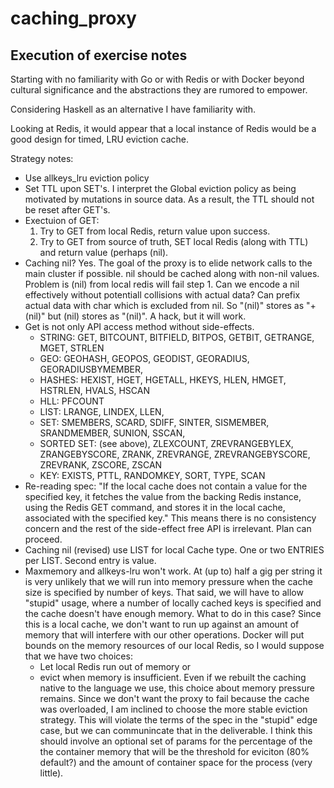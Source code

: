 # caching_proxy

## Execution of exercise notes
Starting with no familiarity with Go or with Redis or with Docker beyond cultural significance and the abstractions they are rumored to empower. 

Considering Haskell as an alternative I have familiarity with.

Looking at Redis, it would appear that a local instance of Redis would be a good design for timed, LRU eviction cache.

Strategy notes:
* Use allkeys_lru eviction policy
* Set TTL upon SET's. I interpret the Global eviction policy as being motivated by mutations in source data. As a result, the TTL should not be reset after GET's.
* Exectuion of GET:
  1. Try to GET from local Redis, return value upon success.
  2. Try to GET from source of truth, SET local Redis (along with TTL) and return value (perhaps (nil).
* Caching nil? Yes. The goal of the proxy is to elide network calls to the main cluster if possible. nil should be cached along with non-nil values. Problem is (nil) from local redis will fail step 1. Can we encode a nil effectively without potentiall collisions with actual data? Can prefix actual data with char which is excluded from nil.  So "(nil)" stores as "+(nil)" but (nil) stores as "(nil)". A hack, but it will work.
* Get is not only API access method without side-effects.
  * STRING: GET, BITCOUNT, BITFIELD, BITPOS, GETBIT, GETRANGE, MGET, STRLEN
  * GEO: GEOHASH, GEOPOS, GEODIST, GEORADIUS, GEORADIUSBYMEMBER,
  * HASHES: HEXIST, HGET, HGETALL, HKEYS, HLEN, HMGET, HSTRLEN, HVALS, HSCAN
  * HLL: PFCOUNT
  * LIST: LRANGE, LINDEX, LLEN, 
  * SET: SMEMBERS, SCARD, SDIFF, SINTER, SISMEMBER, SRANDMEMBER, SUNION, SSCAN,
  * SORTED SET: (see above), ZLEXCOUNT, ZREVRANGEBYLEX, ZRANGEBYSCORE, ZRANK, ZREVRANGE, ZREVRANGEBYSCORE, ZREVRANK, ZSCORE, ZSCAN
  * KEY: EXISTS, PTTL, RANDOMKEY, SORT, TYPE, SCAN
* Re-reading spec: "If the local cache
does not contain a value for the specified key, it fetches the value from the backing
Redis instance, using the Redis GET command, and stores it in the local cache,
associated with the specified key." This means there is no consistency concern and the rest of the side-effect free API is irrelevant. Plan can proceed.
* Caching nil (revised) use LIST for local Cache type. One or two ENTRIES per LIST. Second entry is value.
* Maxmemory and allkeys-lru won't work. At (up to) half a gig per string it is very unlikely that we will run into memory pressure when the cache size is specified by number of keys. That said, we will have to allow "stupid" usage, where a number of locally cached keys is specified and the cache doesn't have enough memory. What to do in this case? Since this is a local cache, we don't want to run up against an amount of memory that will interfere with our other operations. Docker will put bounds on the memory resources of our local Redis, so I would suppose that we have two choices: 
  * Let local Redis run out of memory or 
  * evict when memory is insufficient. 
  Even if we rebuilt the caching native to the language we use, this choice about memory pressure remains. Since we don't want the proxy to fail because the cache was overloaded, I am inclined to choose the more stable eviction strategy. This will violate the terms of the spec in the "stupid" edge case, but we can communincate that in the deliverable. I think this should involve an optional set of params for the percentage of the the container memory that will be the threshold for eviciton (80% default?) and the amount of container space for the process (very little).

